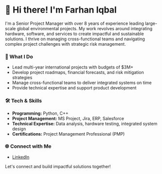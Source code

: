 # 👋 Hi there! I'm Farhan Iqbal

I'm a Senior Project Manager with over 8 years of experience leading large-scale global environmental projects. My work revolves around integrating hardware, software, and services to create impactful and sustainable solutions. I thrive on managing cross-functional teams and navigating complex project challenges with strategic risk management.

### 🚀 What I Do
- Lead multi-year international projects with budgets of $3M+
- Develop project roadmaps, financial forecasts, and risk mitigation strategies
- Manage cross-functional teams to deliver integrated systems on time
- Provide technical expertise and support product development

### 🛠️ Tech & Skills
- **Programming:** Python, C++
- **Project Management:** MS Project, Jira, ERP, Salesforce
- **Technical Expertise:** Data analysis, hardware testing, integrated system design
- **Certifications:** Project Management Professional (PMP)

### 🌐 Connect with Me
- [LinkedIn](https://www.linkedin.com/in/fiqbal17/)

Let's connect and build impactful solutions together!
